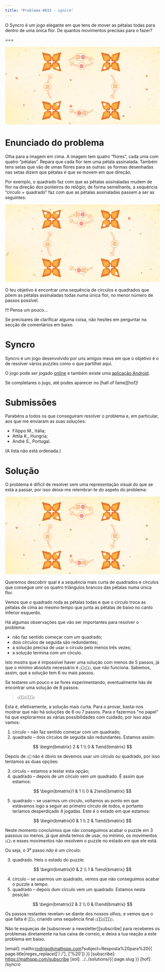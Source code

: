 ```yaml
---
title: "Problema #033 - syncro"
---
```


O Syncro é um jogo elegante em que tens de mover as pétalas
todas para dentro de uma única flor.
De quantos movimentos precisas para o fazer?

===

![](thumbnail.png)


# Enunciado do problema

Olha para a imagem em cima.
A imagem tem quatro “flores”, cada uma com quatro “pétalas”.
Repara que cada flor tem uma pétala assinalada.
Também tens setas que vão de umas flores para as outras:
as formas desenhadas nas setas dizem que pétalas é que se movem
em que direção.

Por exemplo, o quadrado faz com que as pétalas assinaladas mudem
de flor na direção dos ponteiros do relógio; de forma semelhante,
a sequência “círculo + quadrado” faz com que as pétalas assinaladas
passem a ser as seguintes:

![](_syncro.png "Distribuição das pétalas assinaladas depois da sequência “círculo + quadrado”.")

O teu objetivo é encontrar uma sequência de círculos e quadrados
que põem as pétalas assinaladas todas numa única flor, no menor
número de passos possível.

!!! Pensa um pouco...

Se precisares de clarificar alguma coisa, não hesites em perguntar na secção de comentários em baixo.


# Syncro

Syncro é um jogo desenvolvido por uns amigos meus em que o objetivo
é o de resolver vários puzzles como o que partilhei aqui.

<p>O jogo pode ser jogado <a class="external-link no-image" href="https://rawegg.itch.io/syncro">online</a> e também existe uma
<a class="external-link no-image" href="https://play.google.com/store/apps/details?id=com.RawEgg.Syncro">aplicação Android</a>.</p>

Se completares o jogo, até podes aparecer no [hall of fame][hof]!


# Submissões

Parabéns a todos os que conseguiram resolver o problema e,
em particular, aos que me enviaram as suas soluções:

 - Filippo M., Itália;
 - Attila K., Hungria;
 - André S., Portugal.

(A lista não está ordenada.)


# Solução

O problema é difícil de resolver sem uma representação visual do que
se está a passar, por isso deixa-me relembrar-te do aspeto do problema:

![](thumbnail.png "Configuração inicial do puzzle.")

Queremos descobrir qual é a sequência mais curta de quadrados e círculos
que consegue unir os quatro triângulos brancos das pétalas numa única flor.

Vemos que o quadrado roda as pétalas todas
e que o círculo troca as pétalas de cima ao mesmo tempo que junta as
pétalas de baixo no canto inferior esquerdo.

Há algumas observações que vão ser importantes para resolver o problema:

 - não faz sentido começar com um quadrado;
 - dois círculos de seguida são redundantes;
 - a solução precisa de usar o círculo pelo menos três vezes;
 - a solução termina com um círculo.

Isto mostra que é impossível haver uma solução com menos de 5 passos,
já que o mínimo absoluto necessário é `○⎕○⎕○`, que não funciona.
Sabemos, assim, que a solução tem 6 ou mais passos.

Se testares um pouco e se fores experimentando, eventualmente hás
de encontrar uma solução de 8 passos:

 > `○⎕⎕○⎕⎕⎕○`

Esta é, efetivamente, a solução mais curta.
Para o provar, basta-nos mostrar que não há soluções de 6 ou 7 passos.
Para o fazermos "no papel" há que explorarmos as várias possibilidades
com cuidado, por isso aqui vamos:

 1. círculo – não faz sentido começar com um quadrado;
 2. quadrado – dois círculos de seguida são redundantes. Estamos assim:

$$
\begin{bmatrix} 2 & 1 \\ 0 & 1\end{bmatrix}
$$

Depois de `○⎕` não é óbvio se devemos usar um círculo ou quadrado,
por isso tentamos as duas opções:

 3. círculo – estamos a testar esta opção;
 4. quadrado – depois de um círculo vem um quadrado. É assim que estamos:

$$
\begin{bmatrix}1 & 1 \\ 0 & 2\end{bmatrix}
$$

 5. quadrado – se usarmos um círculo, voltamos ao ponto em que estávamos logo a seguir ao primeiro círculo de todos,
 e portanto teríamos desperdiçado 4 jogadas.
 Este é o estado em que estamos:

$$
\begin{bmatrix}0 & 1 \\ 2 & 1\end{bmatrix}
$$

Neste momento concluímos que não conseguimos acabar o puzzle
em 3 passous ou menos, já que ainda temos de usar, no mínimo,
os movimentos `○⎕○` e esses movimentos não resolvem o puzzle
no estado em que ele está.

Ou seja, o 3⁰ passo _não_ é um círculo:

 3. quadrado. Heis o estado do puzzle:

$$
\begin{bmatrix}0 & 2 \\ 1 & 1\end{bmatrix}
$$

 4. círculo – se usarmos um quadrado, vemos que não conseguimos acabar o puzzle a tempo.
 5. quadrado – depois dum círculo vem um quadrado.
 Estamos nesta posição:

$$
\begin{bmatrix}2 & 2 \\ 0 & 0\end{bmatrix}
$$

Os passos restantes revelam-se diante dos nossos olhos, e vemos
que o que falta é `⎕⎕○`, criando uma sequência final `○⎕⎕○⎕⎕⎕○`.


Não te esqueças de [subscrever a newsletter][subscribe] para receberes os problemas diretamente na tua caixa de correio,
e deixa a tua reação a este problema em baixo.

[email]: mailto:rodrigo@mathspp.com?subject=Resposta%20para%20{{ page.title|regex_replace(['/ /'], ['%20']) }}
[subscribe]: https://mathspp.com/subscribe
[sol]: ../../solutions/{{ page.slug }}
[hof]: /syncro
